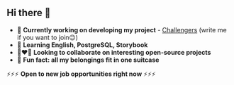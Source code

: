 ## Hi there 👋

- 🚀 **Currently working on developing my project** - [Challengers](https://github.com/Finelai/challengers) (write me if you want to join😉)
- 📜 **Learning English, PostgreSQL, Storybook**
- 👨‍❤️‍👨 **Looking to collaborate on interesting open-source projects**
- 🎪 **Fun fact: all my belongings fit in one suitcase**

⚡⚡⚡ **Open to new job opportunities right now** ⚡⚡⚡
